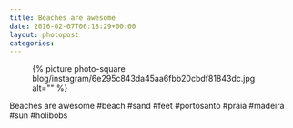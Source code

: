 ```yaml
---
title: Beaches are awesome
date: 2016-02-07T06:18:29+00:00
layout: photopost
categories:
---
```


<figure class="photo photo--square">
  {% picture photo-square blog/instagram/6e295c843da45aa6fbb20cbdf81843dc.jpg alt="" %}
</figure>

Beaches are awesome
#beach #sand #feet #portosanto #praia #madeira #sun #holibobs
